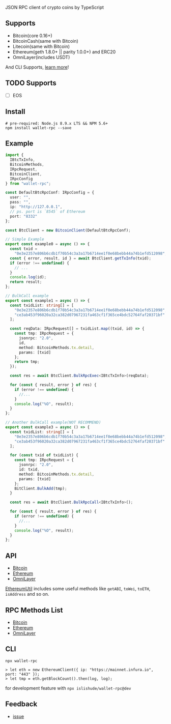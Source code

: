 JSON RPC client of crypto coins by TypeScript

## Supports

- Bitcoin(core 0.16+)
- BitcoinCash(same with Bitcoin)
- Litecoin(same with Bitcoin)
- Ethereum(geth 1.8.0+ || parity 1.0.0+) and ERC20
- OmniLayer(includes USDT)

And CLI Supports, [learn more](#cli)!

## TODO Supports

- [ ] EOS

## Install

```shell
# pre-required: Node.js 8.9.x LTS && NPM 5.6+
npm install wallet-rpc --save
```

## Example

```typescript
import {
  IBtcTxInfo,
  BitcoinMethods,
  IRpcRequest,
  BitcoinClient,
  IRpcConfig
} from "wallet-rpc";

const DefaultBtcRpcConf: IRpcConfig = {
  user: "",
  pass: "",
  ip: "http://127.0.0.1",
  // ps. port is `8545` of Ethereum
  port: "8332"
};

const BtcClient = new BitcoinClient(DefaultBtcRpcConf);

// Simple Example
export const example0 = async () => {
  const txid =
    "0e3e2357e806b6cdb1f70b54c3a3a17b6714ee1f0e68bebb44a74b1efd512098";
  const { error, result, id } = await BtcClient.getTxInfo(txid);
  if (error !== undefined) {
    // ...
  }
  console.log(id);
  return result;
};

// BulkCall example
export const example1 = async () => {
  const txidList: string[] = [
    "0e3e2357e806b6cdb1f70b54c3a3a17b6714ee1f0e68bebb44a74b1efd512098",
    "ce3ab453f96020a32ca382d07967231fa463cf1f365ce4bdc52764faf20371bf"
  ];

  const reqData: IRpcRequest[] = txidList.map((txid, id) => {
    const tmp: IRpcRequest = {
      jsonrpc: "2.0",
      id,
      method: BitcoinMethods.tx.detail,
      params: [txid]
    };
    return tmp;
  });

  const res = await BtcClient.BulkRpcExec<IBtcTxInfo>(reqData);

  for (const { result, error } of res) {
    if (error !== undefined) {
      //...
    }
    console.log("%O", result);
  }
};

// Another BulkCall example(NOT RECOMMEND)
export const example3 = async () => {
  const txidList: string[] = [
    "0e3e2357e806b6cdb1f70b54c3a3a17b6714ee1f0e68bebb44a74b1efd512098",
    "ce3ab453f96020a32ca382d07967231fa463cf1f365ce4bdc52764faf20371bf"
  ];

  for (const txid of txidList) {
    const tmp: IRpcRequest = {
      jsonrpc: "2.0",
      id: txid,
      method: BitcoinMethods.tx.detail,
      params: [txid]
    };
    BitClient.BulkAdd(tmp);
  }

  const res = await BtcClient.BulkRpcCall<IBtcTxInfo>();

  for (const { result, error } of res) {
    if (error !== undefined) {
      //...
    }
    console.log("%O", result);
  }
};
```

## API

- [Bitcoin](./types/bitcoin/rpc.d.ts)
- [Ethereum](./types/ethereum/rpc.d.ts)
- [OmniLayer](./types/omni/rpc.d.ts)

[EthereumUtil](./types/ethereum/util.d.ts) includes some useful methods like `getABI`, `toWei`, `toETH`, `isAddress` and so on.

## RPC Methods List

- [Bitcoin](./src/bitcoin/mtd.ts)
- [Ethereum](./src/ethereum/mtd.ts)
- [OmniLayer](./src/omni/mtd.ts)

## CLI

```
npx wallet-rpc

> let eth = new EthereumClient({ ip: "https://mainnet.infura.io", port: "443" });
> let tmp = eth.getBlockCount().then(log, log);
```

for development feature with `npx islishude/wallet-rpc@dev`

## Feedback

- [issue](https://github.com/isLishude/wallet-rpc/issues)
